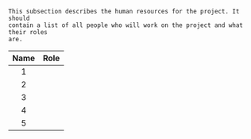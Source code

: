```{note}
This subsection describes the human resources for the project. It should
contain a list of all people who will work on the project and what their roles
are.
```

| Name | Role |
| :--: | :--: |
|  1   |      |
|  2   |      |
|  3   |      |
|  4   |      |
|  5   |      |
